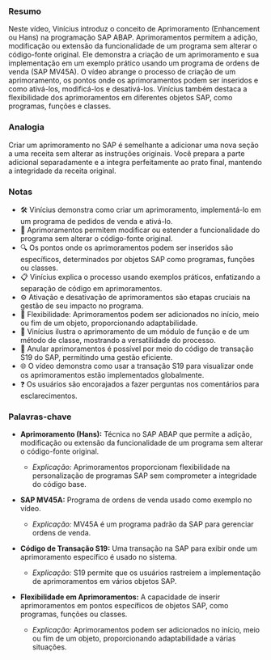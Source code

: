 ### Resumo

Neste vídeo, Vinícius introduz o conceito de Aprimoramento (Enhancement ou Hans) na programação SAP ABAP. Aprimoramentos permitem a adição, modificação ou extensão da funcionalidade de um programa sem alterar o código-fonte original. Ele demonstra a criação de um aprimoramento e sua implementação em um exemplo prático usando um programa de ordens de venda (SAP MV45A). O vídeo abrange o processo de criação de um aprimoramento, os pontos onde os aprimoramentos podem ser inseridos e como ativá-los, modificá-los e desativá-los. Vinícius também destaca a flexibilidade dos aprimoramentos em diferentes objetos SAP, como programas, funções e classes.

### Analogia

Criar um aprimoramento no SAP é semelhante a adicionar uma nova seção a uma receita sem alterar as instruções originais. Você prepara a parte adicional separadamente e a integra perfeitamente ao prato final, mantendo a integridade da receita original.

### Notas

- 🛠️ Vinícius demonstra como criar um aprimoramento, implementá-lo em um programa de pedidos de venda e ativá-lo.
- 🔄 Aprimoramentos permitem modificar ou estender a funcionalidade do programa sem alterar o código-fonte original.
- 🔍 Os pontos onde os aprimoramentos podem ser inseridos são específicos, determinados por objetos SAP como programas, funções ou classes.
- 📋 Vinícius explica o processo usando exemplos práticos, enfatizando a separação de código em aprimoramentos.
- ⚙️ Ativação e desativação de aprimoramentos são etapas cruciais na gestão de seu impacto no programa.
- 🔄 Flexibilidade: Aprimoramentos podem ser adicionados no início, meio ou fim de um objeto, proporcionando adaptabilidade.
- 🚀 Vinícius ilustra o aprimoramento de um módulo de função e de um método de classe, mostrando a versatilidade do processo.
- 🚮 Anular aprimoramentos é possível por meio do código de transação S19 do SAP, permitindo uma gestão eficiente.
- 🌐 O vídeo demonstra como usar a transação S19 para visualizar onde os aprimoramentos estão implementados globalmente.
- ❓ Os usuários são encorajados a fazer perguntas nos comentários para esclarecimentos.

### Palavras-chave

- **Aprimoramento (Hans):** Técnica no SAP ABAP que permite a adição, modificação ou extensão da funcionalidade de um programa sem alterar o código-fonte original.
  - *Explicação:* Aprimoramentos proporcionam flexibilidade na personalização de programas SAP sem comprometer a integridade do código base.

- **SAP MV45A:** Programa de ordens de venda usado como exemplo no vídeo.
  - *Explicação:* MV45A é um programa padrão da SAP para gerenciar ordens de venda.

- **Código de Transação S19:** Uma transação na SAP para exibir onde um aprimoramento específico é usado no sistema.
  - *Explicação:* S19 permite que os usuários rastreiem a implementação de aprimoramentos em vários objetos SAP.

- **Flexibilidade em Aprimoramentos:** A capacidade de inserir aprimoramentos em pontos específicos de objetos SAP, como programas, funções ou classes.
  - *Explicação:* Aprimoramentos podem ser adicionados no início, meio ou fim de um objeto, proporcionando adaptabilidade a várias situações.
